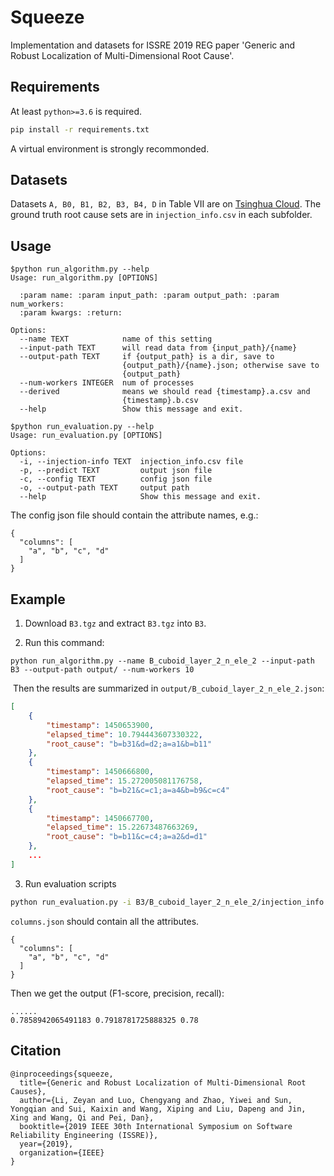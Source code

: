 # Squeeze
Implementation and datasets for ISSRE 2019 REG paper 'Generic and Robust Localization of Multi-Dimensional Root Cause'.

## Requirements
At least `python>=3.6` is required.
``` bash
pip install -r requirements.txt
```

A virtual environment is strongly recommonded.

## Datasets

Datasets `A, B0, B1, B2, B3, B4, D` in Table VII are on [Tsinghua Cloud](https://cloud.tsinghua.edu.cn/d/6e1e5adebe6a4a3cbd66/).
The ground truth root cause sets are in `injection_info.csv` in each subfolder.

## Usage

```
$python run_algorithm.py --help
Usage: run_algorithm.py [OPTIONS]

  :param name: :param input_path: :param output_path: :param num_workers:
  :param kwargs: :return:

Options:
  --name TEXT            name of this setting
  --input-path TEXT      will read data from {input_path}/{name}
  --output-path TEXT     if {output_path} is a dir, save to
                         {output_path}/{name}.json; otherwise save to
                         {output_path}
  --num-workers INTEGER  num of processes
  --derived              means we should read {timestamp}.a.csv and
                         {timestamp}.b.csv
  --help                 Show this message and exit.
```

``` 
$python run_evaluation.py --help
Usage: run_evaluation.py [OPTIONS]

Options:
  -i, --injection-info TEXT  injection_info.csv file
  -p, --predict TEXT         output json file
  -c, --config TEXT          config json file
  -o, --output-path TEXT     output path
  --help                     Show this message and exit.
```

The config json file should contain the attribute names, e.g.:

```
{
  "columns": [
    "a", "b", "c", "d"
  ]
}
```



## Example

1.  Download `B3.tgz` and extract `B3.tgz` into `B3`.

2.  Run this command:

```
python run_algorithm.py --name B_cuboid_layer_2_n_ele_2 --input-path B3 --output-path output/ --num-workers 10
```

​	Then the results are summarized in `output/B_cuboid_layer_2_n_ele_2.json`:

```json
[
    {
        "timestamp": 1450653900,
        "elapsed_time": 10.794443607330322,
        "root_cause": "b=b31&d=d2;a=a1&b=b11"
    },
    {
        "timestamp": 1450666800,
        "elapsed_time": 15.272005081176758,
        "root_cause": "b=b21&c=c1;a=a4&b=b9&c=c4"
    },
    {
        "timestamp": 1450667700,
        "elapsed_time": 15.22673487663269,
        "root_cause": "b=b11&c=c4;a=a2&d=d1"
    },
    ...
]
```

3.  Run evaluation scripts

``` bash
python run_evaluation.py -i B3/B_cuboid_layer_2_n_ele_2/injection_info.csv -p output/B_cuboid_layer_2_n_ele_2.json -c columns.json
```

`columns.json` should contain all the attributes.

```
{
  "columns": [
    "a", "b", "c", "d"
  ]
}
```

Then we get the output (F1-score, precision, recall):

```
......
0.7858942065491183 0.7918781725888325 0.78
```



## Citation

```
@inproceedings{squeeze,
  title={Generic and Robust Localization of Multi-Dimensional Root Causes},
  author={Li, Zeyan and Luo, Chengyang and Zhao, Yiwei and Sun, Yongqian and Sui, Kaixin and Wang, Xiping and Liu, Dapeng and Jin, Xing and Wang, Qi and Pei, Dan},
  booktitle={2019 IEEE 30th International Symposium on Software Reliability Engineering (ISSRE)},
  year={2019},
  organization={IEEE}
}
```
